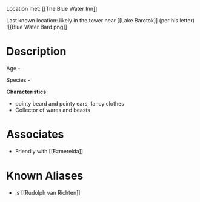 Location met: [[The Blue Water Inn]]

Last known location: likely in the tower near [[Lake Barotok]] (per his letter)
![[Blue Water Bard.png]]
# Description
Age - 

Species - 

**Characteristics**
* pointy beard and pointy ears, fancy clothes
* Collector of wares and beasts
# Associates
* Friendly with [[Ezmerelda]]
# Known Aliases
* Is [[Rudolph van Richten]]